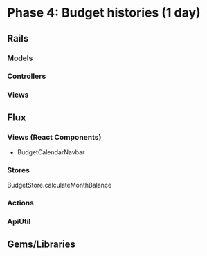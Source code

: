 # Phase 4: Budget histories (1 day)

## Rails
### Models

### Controllers

### Views

## Flux
### Views (React Components)
* BudgetCalendarNavbar

### Stores
BudgetStore.calculateMonthBalance

### Actions

### ApiUtil

## Gems/Libraries

